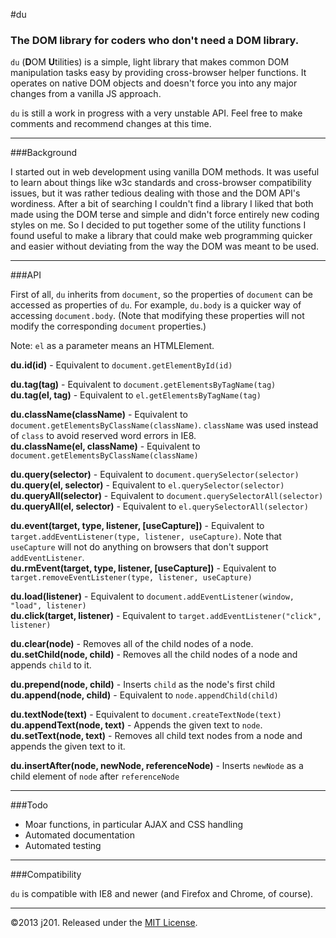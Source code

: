 #du

### The DOM library for coders who don't need a DOM library.

`du` (**D**OM **U**tilities) is a simple, light library that makes common DOM manipulation tasks easy by providing cross-browser helper functions. It operates on native DOM objects and doesn't force you into any major changes from a vanilla JS approach.

`du` is still a work in progress with a very unstable API. Feel free to make comments and recommend changes at this time.

---

###Background

I started out in web development using vanilla DOM methods. It was useful to learn about things like w3c standards and cross-browser compatibility issues, but it was rather tedious dealing with those and the DOM API's wordiness. After a bit of searching I couldn't find a library I liked that both made using the DOM terse and simple and didn't force entirely new coding styles on me. So I decided to put together some of the utility functions I found useful to make a library that could make web programming quicker and easier without deviating from the way the DOM was meant to be used.

---

###API

First of all, `du` inherits from `document`, so the properties of `document` can be accessed as properties of `du`. For example, `du.body` is a quicker way of accessing `document.body`. (Note that modifying these properties will not modify the corresponding `document` properties.)

Note: `el` as a parameter means an HTMLElement.

**du.id(id)** - Equivalent to `document.getElementById(id)`  

**du.tag(tag)** - Equivalent to `document.getElementsByTagName(tag)`  
**du.tag(el, tag)** - Equivalent to `el.getElementsByTagName(tag)`

**du.className(className)** - Equivalent to `document.getElementsByClassName(className)`. `className` was used instead of `class` to avoid reserved word errors in IE8.  
**du.className(el, className)** - Equivalent to `document.getElementsByClassName(className)`

**du.query(selector)** - Equivalent to `document.querySelector(selector)`  
**du.query(el, selector)** - Equivalent to `el.querySelector(selector)`  
**du.queryAll(selector)** - Equivalent to `document.querySelectorAll(selector)`  
**du.queryAll(el, selector)** - Equivalent to `el.querySelectorAll(selector)`

**du.event(target, type, listener, [useCapture])** - Equivalent to `target.addEventListener(type, listener, useCapture)`. Note that `useCapture` will not do anything on browsers that don't support `addEventListener`.  
**du.rmEvent(target, type, listener, [useCapture])** - Equivalent to `target.removeEventListener(type, listener, useCapture)`

**du.load(listener)** - Equivalent to `document.addEventListener(window, "load", listener)`  
**du.click(target, listener)** - Equivalent to `target.addEventListener("click", listener)`

**du.clear(node)** - Removes all of the child nodes of a node.  
**du.setChild(node, child)** - Removes all the child nodes of a node and appends `child` to it.

**du.prepend(node, child)** - Inserts `child` as the node's first child  
**du.append(node, child)** - Equivalent to `node.appendChild(child)`

**du.textNode(text)** - Equivalent to `document.createTextNode(text)`  
**du.appendText(node, text)** - Appends the given text to `node`.  
**du.setText(node, text)** - Removes all child text nodes from a node and appends the given text to it.

**du.insertAfter(node, newNode, referenceNode)** - Inserts `newNode` as a child element of `node` after `referenceNode`

---

###Todo

- Moar functions, in particular AJAX and CSS handling
- Automated documentation
- Automated testing

---

###Compatibility

`du` is compatible with IE8 and newer (and Firefox and Chrome, of course).

---

©2013 j201. Released under the [MIT License](http://opensource.org/licenses/MIT).
